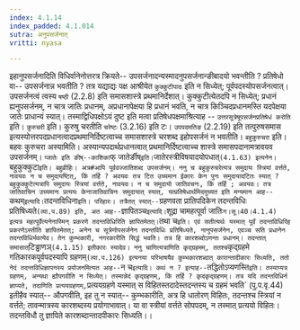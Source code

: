 ```yaml
---
index: 4.1.14
index_padded: 4.1.014
sutra: अनुपसर्जनात्
vritti: nyasa

---
```

इहानुपसर्जनादिति विधिर्वानेनोत्तरत्र क्रियते-- उपसर्जनादन्यस्मादनुपसर्जनान्ङीबादयो भवन्तीति ? प्रतिषेधो वा-- उपसर्जनान्न भवतीति ? तत्र यद्याद्यः पक्ष आश्रीयेत `कुक्कुटीपादः` इति न सिध्येत्; पूर्वपदस्योपसर्जनत्वात्। उपसर्जनत्वं त्वस्य `षष्ठी` (2.2.8) इति समासशास्त्रे प्रथमानिर्देशात्। कुक्कुटीत्येतदपि न सिध्येत्; प्रधानं ह्यनुपसर्जनम्, न चात्र जातिः प्रधानम्, अप्रधानापेक्षया हि प्रधानं भवति, न चात्र किञ्चिदप्रधानमस्ति यदपेक्षया जातेः प्राधान्यं स्यात्। तस्माद्विधिपक्षोऽयं दुष्ट इति मत्वा प्रतिषेधपक्षमाश्रित्याह -- `उत्तरसूत्रेषूपसर्जनप्रतिषेधं करोति` इति। `कुरुचरी` इति। कुरुषु चरतीति `चरेष्टः` (3.2.16) इति टः। `उपपदमतिङ` (2.2.19) इति तत्पुरुषसमास इत्यस्योत्तरपदप्रधानत्वादप्रथमानिर्दिष्टत्वाच्च समासशास्त्रे चरशब्द इहोपसर्जनं न भवतीति। `बहुकुरुचरा` इति। बहवः कुरुचरा अस्यामिति। अस्यान्यपदार्थप्रधानत्वात् प्रथमानिर्दिष्टत्वाच्च शास्त्रे समासपदानामत्रावयव उपसर्जनम्। `प्जातेः इति ङीष्--काशिका`फ् जातेर्ङीष्` इति। `जातेरस्त्रीविषयादयोपधात्` (4.1.63) इत्यनेन। `बहुकुक्कुटा` इति। बहुव्रीहिः। अत्र#आपि पूर्ववज्जातिशब्द उपसर्जनम्।
ननु च बहुकुरुचरेत्यत्र समुदायः स्त्रियां वर्त्तते, नावयवः न च समुदायष्टित्, किं तर्हि ? अवयवः तत्र टित उच्यमान ईकारः केन पुनः समुदायादटितः स्यात् ? बहुकुक्कुटेत्यत्रापि समुदायः स्त्रियां वर्त्तते, नावयवः। न च समुदायो जातिवचनः, किं तर्हि ; अवयवः। तत्र जातिवाचिन उच्यमानः प्रत्ययः केनाजातिवाचिनः समुदायात् स्यात्, यत्प्रतिषेधार्थमिदमुच्यत इति मन्यमान आह-- `कथम्` इत्यादि। `तदन्तविधिना` इति। परिहारः। तत्रैतत् स्यात्-- `ग्रहणवता प्रातिपदिकेन तदन्तविधिः प्रतिषिध्यते` (व्या.प.89) इति, अत आह-- `ज्ञापितञ्च` इत्यादि। `शूद्रा चामहत्पूर्वा जातिः` ग।सू।40।4.1.4) इत्यत्र महत्पूर्वेत्यनेनास्मिन् प्रकरणे तदन्तविधिरिति ज्ञापितमेतत्। `तथा च` इति। एवं सतीत्यर्थः यस्मात् पूर्वं तदन्तविधिरिह प्रकरणेऽस्तीति ज्ञापितमेतत्; अनेन च सूत्रेणोपसर्जनेन तदन्तविधिः प्रतिषिध्यते, नानुपसर्जनेन, एवञ्च सति प्रधानेन तदन्तविधिर्भवत्येव। तेन कुम्भकारी, नगरकारीति सिद्धं भवति। तत्र हि कारशब्दोऽणन्तः प्रधानम्। तदन्तात् समासात् `टिड्ढाणञ्` (4.1.15) इतीकारः स्यादेव। ननु चाणित्यत्राणिति कृद्ग्रहमम्, ततश्च `कृद्ग्रहमे गतिकारकपूर्वपदस्यापि ग्रहणम्` (व्या.प.126) इत्यनया परिभाषयैव कुम्भकारशब्दात् कारान्तादीकारः सिध्यति, ततो नेदं तदन्तविधिज्ञापनस्य प्रयोजनमित्यत आह-- `न च` इत्यादि। कथं न ? इत्याह-- `तद्धितोऽप्यणस्ति` इति। तस्याप्यत्र ग्रहणम्, अन्यथा ह्यौपगवीति न सिध्येत्। तस्मान्नेदं कृद्ग्रहणम्, किं तर्हि ? कृदकृद्ग्रहणम्। तत्र यदि तदन्तविधिर्न ज्ञाप्यते, तदाणिति प्रत्ययग्रहणम्, `प्रत्ययग्रहणे यस्मात् स विहितस्तदादेस्तदन्तस्य च ग्रहमं भवति` (पु.प.वृ.44) इतीहैव स्यात्-- औपगवीति, इह तु न स्यात्-- कुम्भकारीति, अत्र हि धातोरण् विहितः, तदन्तश्च स्त्रियां न वर्त्तते; तावन्मात्रस्य कारशब्दस्य प्रयोगाभावात्। या वा स्त्रीयां वर्त्तते सोपपदम्, न तस्मात् प्रत्ययो विहितः। तदन्तविधौ तु ज्ञापिते कारशब्दान्तादपीकारः सिध्यति।।